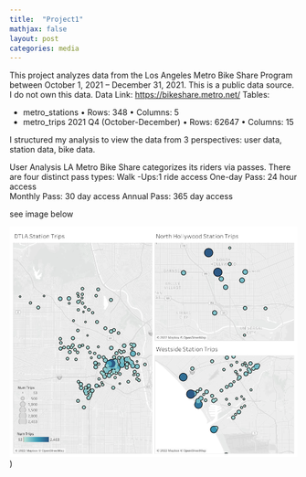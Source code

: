 ```yaml
---
title:  "Project1"
mathjax: false
layout: post
categories: media
---
```


This project analyzes data from the Los Angeles Metro Bike Share Program between October 1, 2021 – December 31, 2021. This is a public data source. I do not own this data.
Data Link: https://bikeshare.metro.net/
Tables:
-	metro_stations • Rows: 348 • Columns: 5
-	metro_trips 2021 Q4 (October-December) • Rows: 62647 • Columns: 15

I structured my analysis to view the data from 3 perspectives: user data, station data, bike data. 

User Analysis 
LA Metro Bike Share categorizes its riders via passes. There are four distinct pass types:
Walk -Ups:1 ride access
One-day Pass: 24 hour access  
Monthly Pass: 30 day access
Annual Pass: 365 day access 


see image below 

![region map](/assets/img/StationRegion.jpg))

